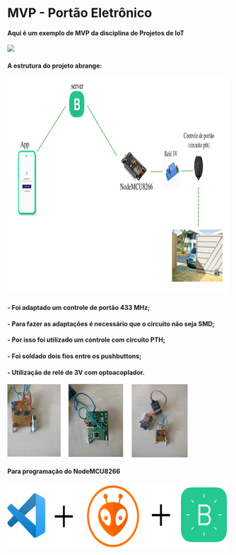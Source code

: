 # MVP - Portão Eletrônico


#### Aqui é um exemplo de MVP da disciplina de Projetos de IoT




![](imagens/MVP.gif)


#### A estrutura do projeto abrange:

<img src="imagens/8.png" width="900" height="490">



####  - Foi adaptado um controle de portão 433 MHz; 
####  - Para fazer as adaptações é necessário que o circuito não seja SMD;
####  - Por isso foi utilizado um controle com circuito PTH;
####  - Foi soldado dois fios entre os pushbuttons;
####  - Utilização de relé de 3V com optoacoplador.


![](imagens/C.png)


#### Para programação do NodeMCU8266 


<img src="imagens/7.png" width="500" height="150">
